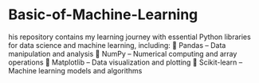 # Basic-of-Machine-Learning
his repository contains my learning journey with essential Python libraries for data science and machine learning, including:  📌 Pandas – Data manipulation and analysis 📌 NumPy – Numerical computing and array operations 📌 Matplotlib – Data visualization and plotting 📌 Scikit-learn – Machine learning models and algorithms

